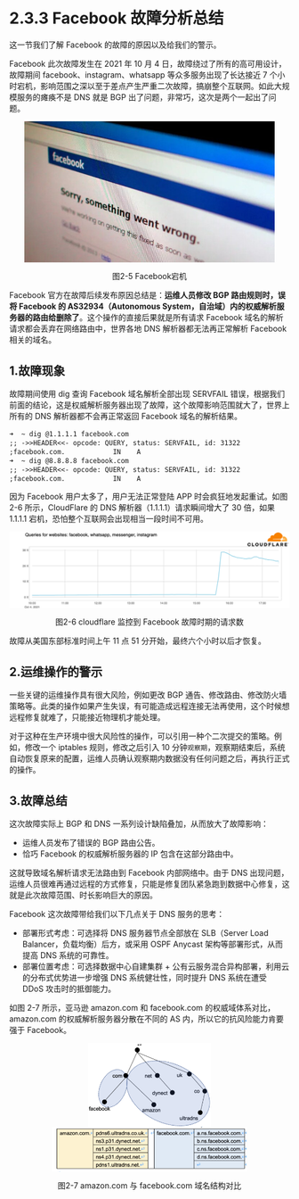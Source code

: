 # 2.3.3 Facebook 故障分析总结

这一节我们了解 Facebook 的故障的原因以及给我们的警示。

Facebook 此次故障发生在 2021 年 10 月 4 日，故障绕过了所有的高可用设计，故障期间 facebook、instagram、whatsapp 等众多服务出现了长达接近 7 个小时宕机，影响范围之深以至于差点产生严重二次故障，搞崩整个互联网。如此大规模服务的瘫痪不是 DNS 就是 BGP 出了问题，非常巧，这次是两个一起出了问题。

<div  align="center">
	<img src="../assets/facebook-404-error.jpeg" width = "450"  align=center />
	<p>图2-5 Facebook宕机 </p>
</div>

Facebook 官方在故障后续发布原因总结是：**运维人员修改 BGP 路由规则时，误将 Facebook 的 AS32934（Autonomous System，自治域）内的权威解析服务器的路由给删除了**。这个操作的直接后果就是所有请求 Facebook 域名的解析请求都会丢弃在网络路由中，世界各地 DNS 解析器都无法再正常解析 Facebook 相关的域名。

## 1.故障现象

故障期间使用 dig 查询 Facebook 域名解析全部出现 SERVFAIL 错误，根据我们前面的结论，这是权威解析服务器出现了故障，这个故障影响范围就大了，世界上所有的 DNS 解析器都不会再正常返回 Facebook 域名的解析结果。

```plain
➜  ~ dig @1.1.1.1 facebook.com
;; ->>HEADER<<- opcode: QUERY, status: SERVFAIL, id: 31322
;facebook.com.            IN    A
➜  ~ dig @8.8.8.8 facebook.com
;; ->>HEADER<<- opcode: QUERY, status: SERVFAIL, id: 31322
;facebook.com.            IN    A
```

因为 Facebook 用户太多了，用户无法正常登陆 APP 时会疯狂地发起重试。如图 2-6 所示，CloudFlare 的 DNS 解析器（1.1.1.1）请求瞬间增大了 30 倍，如果 1.1.1.1 宕机，恐怕整个互联网会出现相当一段时间不可用。

<div  align="center">
	<img src="../assets/cloudflare-dns.png" width = "650"  align=center />
	<p>图2-6 cloudflare 监控到 Facebook 故障时期的请求数 </p>
</div>

故障从美国东部标准时间上午 11 点 51 分开始，最终六个小时以后才恢复。

## 2.运维操作的警示

一些关键的运维操作具有很大风险，例如更改 BGP 通告、修改路由、修改防火墙策略等。此类的操作如果产生失误，有可能造成远程连接无法再使用，这个时候想远程修复就难了，只能接近物理机才能处理。

对于这种在生产环境中很大风险性的操作，可以引用一种个二次提交的策略。例如，修改一个 iptables 规则，修改之后引入 10 分钟`观察期`，观察期结束后，系统自动恢复原来的配置，运维人员确认观察期内数据没有任何问题之后，再执行正式的操作。

## 3.故障总结

这次故障实际上 BGP 和 DNS 一系列设计缺陷叠加，从而放大了故障影响：

- 运维人员发布了错误的 BGP 路由公告。
- 恰巧 Facebook 的权威解析服务器的 IP 包含在这部分路由中。

这就导致域名解析请求无法路由到 Facebook 内部网络中。由于 DNS 出现问题，运维人员很难再通过远程的方式修复，只能是修复团队紧急跑到数据中心修复，这就是此次故障范围、时长影响巨大的原因。

Facebook 这次故障带给我们以下几点关于 DNS 服务的思考：

- 部署形式考虑：可选择将 DNS 服务器节点全部放在 SLB（Server Load Balancer，负载均衡）后方，或采用 OSPF Anycast 架构等部署形式，从而提高 DNS 系统的可靠性。
- 部署位置考虑：可选择数据中心自建集群 + 公有云服务混合异构部署，利用云的分布式优势进一步增强 DNS 系统健壮性，同时提升 DNS 系统在遭受 DDoS 攻击时的抵御能力。

如图 2-7 所示，亚马逊 amazon.com 和 facebook.com 的权威域体系对比，amazon.com 的权威解析服务器分散在不同的 AS 内，所以它的抗风险能力肯要强于 Facebook。

<div  align="center">
	<img src="../assets/dns-1.png" width = "220"  align=center />
</div>
<div  align="center">
	<img src="../assets/dns-2.png" width = "350"  align=center />
	<p>图2-7  amazon.com 与 facebook.com 域名结构对比</p>
</div>

